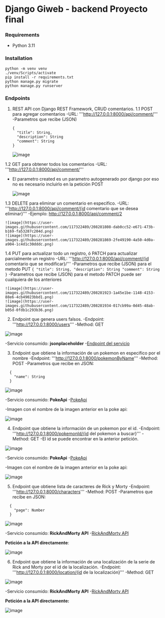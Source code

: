 # Django Giweb - backend Proyecto final

### Requirements

* Python 3.11

### Installation

```
python -m venv venv
./venv/Scripts/activate
pip install -r requirements.txt
python manage.py migrate
python manage.py runserver
```


### Endpoints

1. REST API con Django REST Framework, CRUD comentarios.
  1.1 POST para agregar comentarios
  -URL: '''http://127.0.0.1:8000/api/comment/'''
  -Parametros que recibe (JSON)
    ```
    {
      "title": String,
      "description": String
      "comment": String
    }
    ```
    
    ![image](https://user-images.githubusercontent.com/117322489/208281763-b17772a2-5647-4dbf-ad38-7477908646b1.png)

  1.2 GET para obtener todos los comentarios
  -URL: '''http://127.0.0.1:8000/api/comment/'''
    
  - El parametro created es un parametro autogenerado por django por eso no es necesario incluirlo en la petición POST
    
    ![image](https://user-images.githubusercontent.com/117322489/208281784-bde4edfb-d1cc-41ba-b94d-83a761567f05.png)

  1.3 DELETE para eliminar un comentario en especifico.
  -URL: '''http://127.0.0.1:8000/api/comment/{id comentario que se desea eliminar}'''
  -Ejemplo: http://127.0.0.1:8000/api/comment/2
    
    ![image](https://user-images.githubusercontent.com/117322489/208281808-dab0cc52-e671-473b-b169-fa53287c204d.png)
    ![image](https://user-images.githubusercontent.com/117322489/208281869-2fe49190-4a50-4d0a-a904-1c4d1c30dddc.png)

  1.4 PUT para actualizar todo un registro, ó PATCH para actualizar parcialmente un registro
  -URL: '''http://127.0.0.1:8000/api/comment/{id comentario que se modificar}/'''
  -Parametros que recibe (JSON) para el metodo PUT
    ```
    {
      "title": String,
      "description": String
      "comment": String
    }
    ```
   -Parametros que recibe (JSON) para el metodo PATCH puede ser cualquiera de los anteriores

    ![image](https://user-images.githubusercontent.com/117322489/208281923-1a45e1be-1148-4153-88e6-4cb49023bbd1.png)
    ![image](https://user-images.githubusercontent.com/117322489/208281934-017cb99a-0d45-48ab-b05d-0fdb1c293b36.png)

2. Endpoint que genera users falsos.
 -Endpoint: '''http://127.0.0.1:8000/users'''
 -Method: GET
  
  ![image](https://user-images.githubusercontent.com/117322489/208282039-bd3824cc-7c77-49ff-ba8f-1885831c9118.png)

 -Servicio consumido: **jsonplaceholder**
 -[Endpoint del servicio](https://jsonplaceholder.typicode.com/users)
 
3. Endpoint que obtiene la información de un pokemon en especifico por el nombre
 -Endpoint: '''http://127.0.0.1:8000/pokemonByName'''
 -Method: POST
 -Parametros que recibe en JSON:
  ```
    {
      "name": String
    }
  ```
  
  ![image](https://user-images.githubusercontent.com/117322489/208282253-fc63d30a-5341-4070-bcd6-071c31b56338.png)
  
 -Servicio consumido: **PokeApi**
 -[PokeApi](https://pokeapi.co/)
  
 -Imagen con el nombre de la imagen anterior en la poke api:
  
  ![image](https://user-images.githubusercontent.com/117322489/208282333-9225779a-6685-4fea-9813-3e9577b1e7a9.png)

4. Endpoint que obtiene la información de un pokemon por el id.
 -Endpoint: '''http://127.0.0.1:8000/pokemonId/{id del pokemon a buscar}'''
 -Method: GET
 -El id se puede encontrar en la anterior petición.
  
  ![image](https://user-images.githubusercontent.com/117322489/208282428-96489ce6-e063-42eb-b098-7b630dd7a3f4.png)
  
 -Servicio consumido: **PokeApi**
 -[PokeApi](https://pokeapi.co/)
  
 -Imagen con el nombre de la imagen anterior en la poke api:
  
  ![image](https://user-images.githubusercontent.com/117322489/208282453-69da1ad8-cfc0-4280-b5c6-9c2846dee888.png)

5. Endpoint que obtiene lista de caracteres de Rick y Morty
 -Endpoint: '''http://127.0.0.1:8000/characters'''
 -Method: POST
 -Parametros que recibe en JSON:
  ```
    {
      "page": Number
    }
  ```
  
  ![image](https://user-images.githubusercontent.com/117322489/208282580-1ea85362-9414-48db-8abe-1d22b63992f9.png)

 -Servicio consumido: **RickAndMorty API**
 -[RickAndMorty API](https://rickandmortyapi.com/documentation/#rest)
  
  **Petición a la API directamente**:
  
  ![image](https://user-images.githubusercontent.com/117322489/208282626-d806ef34-9773-4add-a35c-ff4afdc420b4.png)

6. Endpoint que obtiene la información de una localización de la serie de Rick and Morty por el id de la localización.
 -Endpoint: '''http://127.0.0.1:8000/location/{id de la localización}'''
 -Method: GET
  
  ![image](https://user-images.githubusercontent.com/117322489/208282675-f8c304b0-2bfc-4461-b214-b92f136d86da.png)

 -Servicio consumido: **RickAndMorty API**
 -[RickAndMorty API](https://rickandmortyapi.com/documentation/#rest)
  
  **Petición a la API directamente:**
  
  ![image](https://user-images.githubusercontent.com/117322489/208282703-834072c1-2e45-421e-bb31-57b7a93702a8.png)
